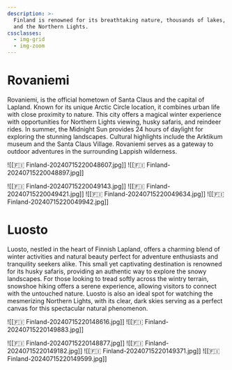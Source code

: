 ```yaml
---
description: >-
  Finland is renowned for its breathtaking nature, thousands of lakes, forests,
  and the Northern Lights.
cssclasses:
  - img-grid
  - img-zoom
---
```

# Rovaniemi

Rovaniemi, is the official hometown of Santa Claus and the capital of Lapland. Known for its unique Arctic Circle location, it combines urban life with close proximity to nature. This city offers a magical winter experience with opportunities for Northern Lights viewing, husky safaris, and reindeer rides. In summer, the Midnight Sun provides 24 hours of daylight for exploring the stunning landscapes. Cultural highlights include the Arktikum museum and the Santa Claus Village. Rovaniemi serves as a gateway to outdoor adventures in the surrounding Lappish wilderness.

![[🇫🇮 Finland-20240715220048607.jpg]]
![[🇫🇮 Finland-20240715220048897.jpg]]

![[🇫🇮 Finland-20240715220049143.jpg]]
![[🇫🇮 Finland-20240715220049421.jpg]]
![[🇫🇮 Finland-20240715220049634.jpg]]
![[🇫🇮 Finland-20240715220049942.jpg]]

# Luosto

Luosto, nestled in the heart of Finnish Lapland, offers a charming blend of winter activities and natural beauty perfect for adventure enthusiasts and tranquility seekers alike. This small yet captivating destination is renowned for its husky safaris, providing an authentic way to explore the snowy landscapes. For those looking to tread softly across the wintry terrain, snowshoe hiking offers a serene experience, allowing visitors to connect with the untouched nature. Luosto is also an ideal spot for watching the mesmerizing Northern Lights, with its clear, dark skies serving as a perfect canvas for this spectacular natural phenomenon.

![[🇫🇮 Finland-20240715220148616.jpg]]
![[🇫🇮 Finland-20240715220149883.jpg]]

![[🇫🇮 Finland-20240715220148877.jpg]]
![[🇫🇮 Finland-20240715220149182.jpg]]
![[🇫🇮 Finland-20240715220149371.jpg]]
![[🇫🇮 Finland-20240715220149599.jpg]]
